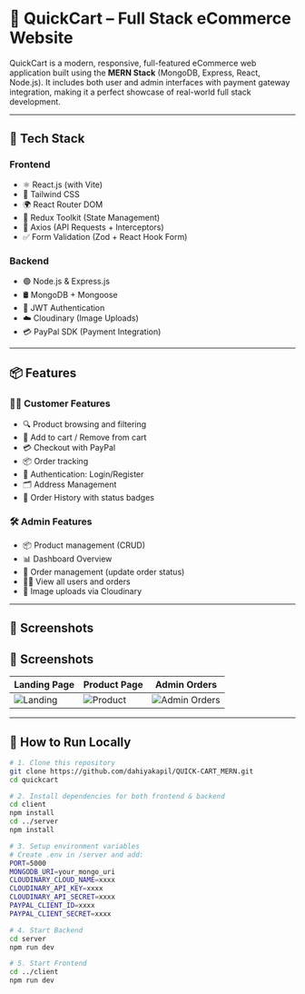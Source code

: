 # 🛒 QuickCart – Full Stack eCommerce Website

QuickCart is a modern, responsive, full-featured eCommerce web application built using the **MERN Stack** (MongoDB, Express, React, Node.js). It includes both user and admin interfaces with payment gateway integration, making it a perfect showcase of real-world full stack development.

---




## 🧰 Tech Stack

### Frontend
- ⚛️ React.js (with Vite)
- 🎨 Tailwind CSS
- 🌍 React Router DOM
- 🧠 Redux Toolkit (State Management)
- 🔐 Axios (API Requests + Interceptors)
- ✅ Form Validation (Zod + React Hook Form)

### Backend
- 🟢 Node.js & Express.js
- 🛢️ MongoDB + Mongoose
- 🔐 JWT Authentication
- ☁️ Cloudinary (Image Uploads)
- 💳 PayPal SDK (Payment Integration)

---

## 📦 Features

### 👨‍🛒 Customer Features
- 🔍 Product browsing and filtering
- 🛒 Add to cart / Remove from cart
- 💳 Checkout with PayPal
- 📦 Order tracking
- 🔐 Authentication: Login/Register
- 🗂️ Address Management
- 📜 Order History with status badges

### 🛠️ Admin Features
- 📦 Product management (CRUD)
- 📊 Dashboard Overview
- 🚚 Order management (update order status)
- 🧍‍♂️ View all users and orders
- 📁 Image uploads via Cloudinary

---

## 📸 Screenshots

## 📸 Screenshots

| Landing Page | Product Page | Admin Orders |
|--------------|--------------|--------------|
| ![Landing](https://github.com/user-attachments/assets/d4478a08-c164-482c-906d-caa81c84fd36) | ![Product](https://github.com/user-attachments/assets/93f11d85-9701-4693-949c-55632f78f45f) | ![Admin Orders](https://github.com/user-attachments/assets/27310298-640f-4a0d-9552-376498533bd3) |

---

## 🧪 How to Run Locally

```bash
# 1. Clone this repository
git clone https://github.com/dahiyakapil/QUICK-CART_MERN.git
cd quickcart

# 2. Install dependencies for both frontend & backend
cd client
npm install
cd ../server
npm install

# 3. Setup environment variables
# Create .env in /server and add:
PORT=5000
MONGODB_URI=your_mongo_uri
CLOUDINARY_CLOUD_NAME=xxxx
CLOUDINARY_API_KEY=xxxx
CLOUDINARY_API_SECRET=xxxx
PAYPAL_CLIENT_ID=xxxx
PAYPAL_CLIENT_SECRET=xxxx

# 4. Start Backend
cd server
npm run dev

# 5. Start Frontend
cd ../client
npm run dev
